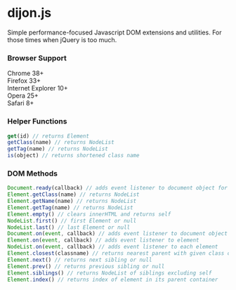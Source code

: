 dijon.js
======

Simple performance-focused Javascript DOM extensions and utilities. For those times when jQuery is too much.

### Browser Support
Chrome 38+  
Firefox 33+  
Internet Explorer 10+  
Opera 25+  
Safari 8+  

### Helper Functions
```javascript
get(id) // returns Element
getClass(name) // returns NodeList
getTag(name) // returns NodeList
is(object) // returns shortened class name
```

### DOM Methods
```javascript
Document.ready(callback) // adds event listener to document object for load and page:ready, and calls function immediately
Element.getClass(name) // returns NodeList
Element.getName(name) // returns NodeList
Element.getTag(name) // returns NodeList
Element.empty() // clears innerHTML and returns self
NodeList.first() // first Element or null
NodeList.last() // last Element or null
Document.on(event, callback) // adds event listener to document object
Element.on(event, callback) // adds event listener to element
NodeList.on(event, callback) // adds event listener to each element
Element.closest(classname) // returns nearest parent with given class or null
Element.next() // returns next sibling or null
Element.prev() // returns previous sibling or null
Element.siblings() // returns NodeList of siblings excluding self
Element.index() // returns index of element in its parent container
```
